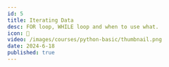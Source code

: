 ```yaml
---
id: 5
title: Iterating Data
desc: FOR loop, WHILE loop and when to use what.
icon: 🔄
video: /images/courses/python-basic/thumbnail.png
date: 2024-6-18
published: true
---
```

